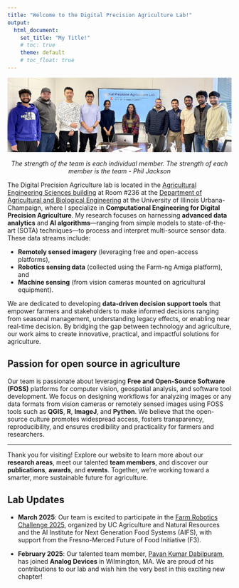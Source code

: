 ```yaml
---
title: "Welcome to the Digital Precision Agriculture Lab!"
output:
  html_document:
    set_title: "My Title!"
    # toc: true
    theme: default
    # toc_float: true
---
```


<!-- ![](./new_images/Lab_group_photo_030325.jpg#right)

### Assistant Professor (Digital Precision Agriculture) <br>
[Agricultural and Biological Engineering](https://abe.illinois.edu/directory/sunoj), <br>
University of Illinois Urbana-Champaign, Urbana, IL 61801. <br>
Email: sunoj[at]illinois.edu <br>

# [![GitHub](https://img.shields.io/badge/GitHub-000?style=flat&logo=github)](https://github.com/sunojshajahan)     [![Twitter](https://img.shields.io/badge/Twitter-1DA1F2?style=flat&logo=twitter)](https://twitter.com/sunojshajahan)  [![ResearchGate](https://img.shields.io/badge/ResearchGate-0cb?style=flat&logo=researchgate)](https://www.researchgate.net/profile/Sunoj-Shajahan-2)     -->

<!-- [Sunoj Shajahan CV](SunojCV_October10_2022.pdf) -->

![](./images/Lab_group_photo_030325.jpg)
<p style="text-align: center;"> <em>The strength of the team is each individual member. The strength of each member is the team - Phil Jackson</em> </p>


<!-- # Welcome to the Digital Precision Agriculture Lab!   -->

The Digital Precision Agriculture lab is located in the [Agricultural Engineering Sciences building](https://maps.app.goo.gl/RmhaJGFe6cYfWJEN7) at Room \#236 at the [Department of Agricultural and Biological Engineering](https://abe.illinois.edu/) at the University of Illinois Urbana-Champaign, where I specialize in **Computational Engineering for Digital Precision Agriculture**. My research focuses on harnessing **advanced data analytics** and **AI algorithms**—ranging from simple models to state-of-the-art (SOTA) techniques—to process and interpret multi-source sensor data. These data streams include:  
- **Remotely sensed imagery** (leveraging free and open-access platforms),  
- **Robotics sensing data** (collected using the Farm-ng Amiga platform), and  
- **Machine sensing** (from vision cameras mounted on agricultural equipment).  

We are dedicated to developing **data-driven decision support tools** that empower farmers and stakeholders to make informed decisions ranging from seasonal management, understanding legacy effects, or enabling near real-time decision. By bridging the gap between technology and agriculture, our work aims to create innovative, practical, and impactful solutions for agriculture.  

## Passion for open source in agriculture

Our team is passionate about leveraging **Free and Open-Source Software (FOSS)** platforms for computer vision, geospatial analysis, and software tool development. We focus on designing workflows for analyzing images or any data formats from vision cameras or remotely sensed images using FOSS tools such as **QGIS**, **R**, **ImageJ**, and **Python**. We believe that the open-source culture promotes widespread access, fosters transparency, reproducibility, and ensures credibility and practicality for farmers and researchers.  

---

Thank you for visiting! Explore our website to learn more about our **research areas**, meet our talented **team members**, and discover our **publications**, **awards**, and **events**. Together, we’re working toward a smarter, more sustainable future for agriculture.  

## Lab Updates  

+ **March 2025**: Our team is excited to participate in the [Farm Robotics Challenge 2025](https://www.farmroboticschallenge.ai/2025), organized by UC Agriculture and Natural Resources and the AI Institute for Next Generation Food Systems (AIFS), with support from the Fresno-Merced Future of Food Initiative (F3).

+ **February 2025**: Our talented team member, [Pavan Kumar Dabilpuram](https://www.linkedin.com/in/pkd999/), has joined **Analog Devices** in Wilmington, MA. We are proud of his contributions to our lab and wish him the very best in this exciting new chapter!  